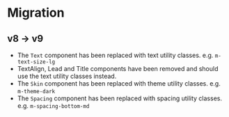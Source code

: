 # Migration

## v8 -> v9

- The `Text` component has been replaced with text utility classes. e.g. `m-text-size-lg`
- TextAlign, Lead and Title components have been removed and should use the text utility classes instead.
- The `Skin` component has been replaced with theme utility classes. e.g. `m-theme-dark`
- The `Spacing` component has been replaced with spacing utility classes. e.g. `m-spacing-bottom-md`
